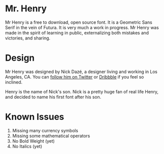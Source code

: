 # Mr. Henry
Mr Henry is a free to download, open source font. It is a Geometric Sans Serif in the vein of Futura. It is very much a work in progress. Mr Henry was made in the spirit of learning in public, externalizing both mistakes and victories, and sharing.

# Design
Mr Henry was designed by Nick Dazé, a designer living and working in Los Angeles, CA. You can [follow him on Twitter](https://twitter.com/nickdaze) or [Dribbble](https://dribbble.com/nickdaze) if you feel so inclined.

Henry is the name of Nick's son. Nick is a pretty huge fan of real life Henry, and decided to name his first font after his son.

# Known Issues
1. Missing many currency symbols
2. Missing some mathematical operators
3. No Bold Weight (yet)
4. No Italics (yet)